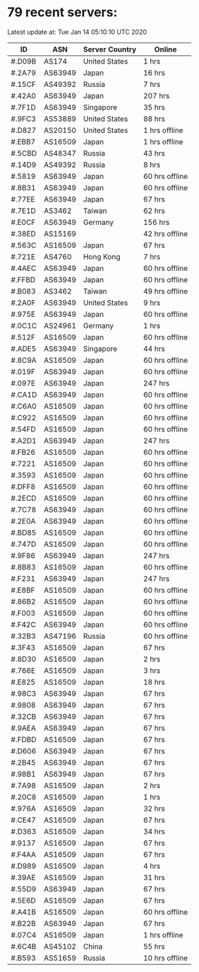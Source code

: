# 79 recent servers:

Latest update at: Tue Jan 14 05:10:10 UTC 2020

| ID | ASN | Server Country | Online |
| -- | --- | -------------- | ------ |
| #.D09B | AS174 | United States | 1 hrs |
| #.2A79 | AS63949 | Japan | 16 hrs |
| #.15CF | AS49392 | Russia | 7 hrs |
| #.42A0 | AS63949 | Japan | 207 hrs |
| #.7F1D | AS63949 | Singapore | 35 hrs |
| #.9FC3 | AS53889 | United States | 88 hrs |
| #.D827 | AS20150 | United States | 1 hrs offline |
| #.EBB7 | AS16509 | Japan | 1 hrs offline |
| #.5CBD | AS48347 | Russia | 43 hrs |
| #.14D9 | AS49392 | Russia | 8 hrs |
| #.5819 | AS63949 | Japan | 60 hrs offline |
| #.8B31 | AS63949 | Japan | 60 hrs offline |
| #.77EE | AS63949 | Japan | 67 hrs |
| #.7E1D | AS3462 | Taiwan | 62 hrs |
| #.E0CF | AS63949 | Germany | 156 hrs |
| #.38ED | AS15169 |  | 42 hrs offline |
| #.563C | AS16509 | Japan | 67 hrs |
| #.721E | AS4760 | Hong Kong | 7 hrs |
| #.4AEC | AS63949 | Japan | 60 hrs offline |
| #.FFBD | AS63949 | Japan | 60 hrs offline |
| #.B083 | AS3462 | Taiwan | 49 hrs offline |
| #.2A0F | AS63949 | United States | 9 hrs |
| #.975E | AS63949 | Japan | 60 hrs offline |
| #.0C1C | AS24961 | Germany | 1 hrs |
| #.512F | AS16509 | Japan | 60 hrs offline |
| #.ADE5 | AS63949 | Singapore | 44 hrs |
| #.8C9A | AS16509 | Japan | 60 hrs offline |
| #.019F | AS63949 | Japan | 60 hrs offline |
| #.097E | AS63949 | Japan | 247 hrs |
| #.CA1D | AS63949 | Japan | 60 hrs offline |
| #.C6A0 | AS16509 | Japan | 60 hrs offline |
| #.C922 | AS16509 | Japan | 60 hrs offline |
| #.54FD | AS16509 | Japan | 60 hrs offline |
| #.A2D1 | AS63949 | Japan | 247 hrs |
| #.FB26 | AS16509 | Japan | 60 hrs offline |
| #.7221 | AS16509 | Japan | 60 hrs offline |
| #.3593 | AS16509 | Japan | 60 hrs offline |
| #.DFF8 | AS16509 | Japan | 60 hrs offline |
| #.2ECD | AS16509 | Japan | 60 hrs offline |
| #.7C78 | AS63949 | Japan | 60 hrs offline |
| #.2E0A | AS63949 | Japan | 60 hrs offline |
| #.BD85 | AS16509 | Japan | 60 hrs offline |
| #.747D | AS16509 | Japan | 60 hrs offline |
| #.9F86 | AS63949 | Japan | 247 hrs |
| #.8B83 | AS16509 | Japan | 60 hrs offline |
| #.F231 | AS63949 | Japan | 247 hrs |
| #.E8BF | AS16509 | Japan | 60 hrs offline |
| #.86B2 | AS16509 | Japan | 60 hrs offline |
| #.F003 | AS16509 | Japan | 60 hrs offline |
| #.F42C | AS63949 | Japan | 60 hrs offline |
| #.32B3 | AS47196 | Russia | 60 hrs offline |
| #.3F43 | AS16509 | Japan | 67 hrs |
| #.8D30 | AS16509 | Japan | 2 hrs |
| #.766E | AS16509 | Japan | 3 hrs |
| #.E825 | AS16509 | Japan | 18 hrs |
| #.98C3 | AS63949 | Japan | 67 hrs |
| #.9808 | AS63949 | Japan | 67 hrs |
| #.32CB | AS63949 | Japan | 67 hrs |
| #.9AEA | AS63949 | Japan | 67 hrs |
| #.FDBD | AS16509 | Japan | 67 hrs |
| #.D606 | AS63949 | Japan | 67 hrs |
| #.2B45 | AS63949 | Japan | 67 hrs |
| #.98B1 | AS63949 | Japan | 67 hrs |
| #.7A98 | AS16509 | Japan | 2 hrs |
| #.20C8 | AS16509 | Japan | 1 hrs |
| #.976A | AS16509 | Japan | 32 hrs |
| #.CE47 | AS16509 | Japan | 67 hrs |
| #.D363 | AS16509 | Japan | 34 hrs |
| #.9137 | AS16509 | Japan | 67 hrs |
| #.F4AA | AS16509 | Japan | 67 hrs |
| #.D989 | AS16509 | Japan | 4 hrs |
| #.39AE | AS16509 | Japan | 31 hrs |
| #.55D9 | AS63949 | Japan | 67 hrs |
| #.5E6D | AS16509 | Japan | 67 hrs |
| #.A41B | AS16509 | Japan | 60 hrs offline |
| #.B22B | AS63949 | Japan | 67 hrs |
| #.07C4 | AS16509 | Japan | 1 hrs offline |
| #.6C4B | AS45102 | China | 55 hrs |
| #.B593 | AS51659 | Russia | 10 hrs offline |

